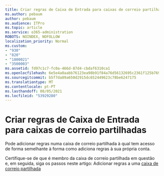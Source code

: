 ```yaml
---
title: Criar regras de Caixa de Entrada para caixas de correio partilhadas
ms.author: pebaum
author: pebaum
ms.audience: ITPro
ms.topic: article
ms.service: o365-administration
ROBOTS: NOINDEX, NOFOLLOW
localization_priority: Normal
ms.custom:
- "930"
- "820"
- "1800021"
- "3500003"
ms.assetid: fd97c1c7-fc0a-466d-87d4-cbdaf6310ca1
ms.openlocfilehash: 6e5e4a0aabb76123ea98b91f84a76d56132695c2361f125b769a6f7fff7bdbaa
ms.sourcegitcommit: b5f7da89a650d2915dc652449623c78be6247175
ms.translationtype: MT
ms.contentlocale: pt-PT
ms.lasthandoff: 08/05/2021
ms.locfileid: "53929280"
---
```

# <a name="creating-inbox-rules-for-shared-mailboxes"></a>Criar regras de Caixa de Entrada para caixas de correio partilhadas

Pode adicionar regras numa caixa de correio partilhada à qual tem acesso de forma semelhante à forma como adiciona regras à sua própria conta.
  
Certifique-se de que é membro da caixa de correio partilhada em questão e, em seguida, siga os passos neste artigo: Adicionar regras a uma [caixa de correio partilhada](https://support.office.com/article/b0963400-2a51-4c64-afc7-b816d737d164)
  